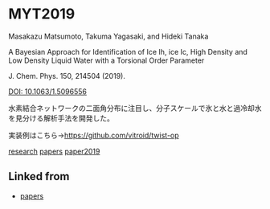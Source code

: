 # MYT2019

Masakazu Matsumoto, Takuma Yagasaki, and Hideki Tanaka

A Bayesian Approach for Identification of Ice Ih, ice Ic, High Density and Low Density Liquid Water with a Torsional Order Parameter 

J. Chem. Phys. 150, 214504 (2019).

[DOI: 10.1063/1.5096556](https://doi.org/10.1063/1.5096556)



水素結合ネットワークの二面角分布に注目し、分子スケールで氷と水と過冷却水を見分ける解析手法を開発した。

実装例はこちら→https://github.com/vitroid/twist-op

[](https://gyazo.com/54198f0444985ee452b1cc47a4c68dc8)



[research](research.md) [papers](papers.md) [paper2019](paper2019.md) 



## Linked from

* [papers](papers.md)
